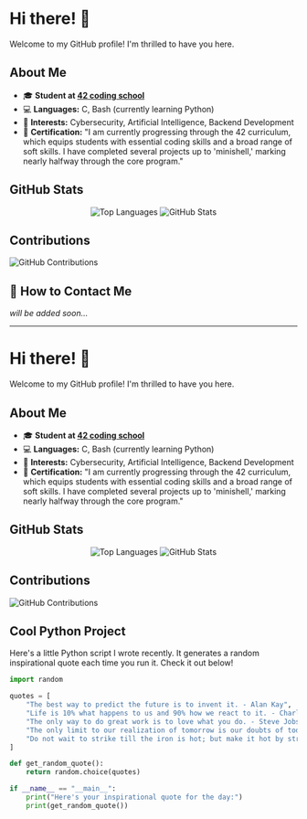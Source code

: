 # Hi there! 👋

Welcome to my GitHub profile! I'm thrilled to have you here.

## About Me

- 🎓 **Student at [42 coding school](https://www.42.fr/)**
- 💻 **Languages:** C, Bash (currently learning Python)
- 🌱 **Interests:** Cybersecurity, Artificial Intelligence, Backend Development
- 📜 **Certification:** "I am currently progressing through the 42 curriculum, which equips students with essential coding skills and a broad range of soft skills. I have completed several projects up to 'minishell,' marking nearly halfway through the core program."

## GitHub Stats

<div align="center">
  <img src="https://github-readme-stats.vercel.app/api/top-langs?username=Cloneg7&show_icons=true&locale=en&layout=compact&theme=dark&bg_color=000000&text_color=ffffff" alt="Top Languages" />
  <img src="https://github-readme-stats.vercel.app/api?username=Cloneg7&show_icons=true&locale=en&theme=dark&bg_color=000000" alt="GitHub Stats" />
</div>

## Contributions

![GitHub Contributions](https://github-readme-streak-stats.herokuapp.com/?user=Cloneg7&theme=dark&background=000000&ring=ffffff&fire=ffffff&currStreakLabel=ffffff)

## 📣 How to Contact Me

_will be added soon..._



---------------

# Hi there! 👋

Welcome to my GitHub profile! I'm thrilled to have you here.

## About Me

- 🎓 **Student at [42 coding school](https://www.42.fr/)**
- 💻 **Languages:** C, Bash (currently learning Python)
- 🌱 **Interests:** Cybersecurity, Artificial Intelligence, Backend Development
- 📜 **Certification:** "I am currently progressing through the 42 curriculum, which equips students with essential coding skills and a broad range of soft skills. I have completed several projects up to 'minishell,' marking nearly halfway through the core program."

## GitHub Stats

<div align="center">
  <img src="https://github-readme-stats.vercel.app/api/top-langs?username=Cloneg7&show_icons=true&locale=en&layout=compact&theme=dark&bg_color=000000&text_color=ffffff" alt="Top Languages" />
  <img src="https://github-readme-stats.vercel.app/api?username=Cloneg7&show_icons=true&locale=en&theme=dark&bg_color=000000" alt="GitHub Stats" />
</div>

## Contributions

![GitHub Contributions](https://github-readme-streak-stats.herokuapp.com/?user=Cloneg7&theme=dark&background=000000&ring=ffffff&fire=ffffff&currStreakLabel=ffffff)

## Cool Python Project

Here's a little Python script I wrote recently. It generates a random inspirational quote each time you run it. Check it out below!

```python
import random

quotes = [
    "The best way to predict the future is to invent it. - Alan Kay",
    "Life is 10% what happens to us and 90% how we react to it. - Charles R. Swindoll",
    "The only way to do great work is to love what you do. - Steve Jobs",
    "The only limit to our realization of tomorrow is our doubts of today. - Franklin D. Roosevelt",
    "Do not wait to strike till the iron is hot; but make it hot by striking. - William Butler Yeats"
]

def get_random_quote():
    return random.choice(quotes)

if __name__ == "__main__":
    print("Here's your inspirational quote for the day:")
    print(get_random_quote())
